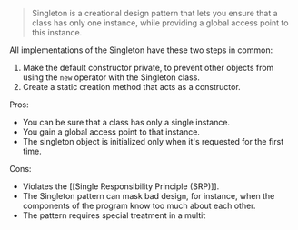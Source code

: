> Singleton is a creational design pattern that lets you ensure that a class has only one instance, while providing a global access point to this instance.

All implementations of the Singleton have these two steps in common:
1. Make the default constructor private, to prevent other objects from using the `new` operator with the Singleton class.
2. Create a static creation method that acts as a constructor.

Pros:
- You can be sure that a class has only a single instance.
- You gain a global access point to that instance.
- The singleton object is initialized only when it's requested for the first time.

Cons:
- Violates the [[Single Responsibility Principle (SRP)]].
- The Singleton pattern can mask bad design, for instance, when the components of the program know too much about each other.
- The pattern requires special treatment in a multit